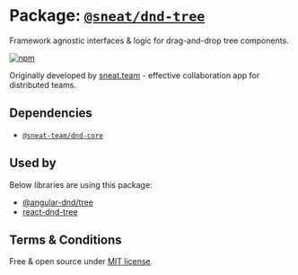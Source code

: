 # Package: [`@sneat/dnd-tree`](https://www.npmjs.com/package/@sneat/dnd-tree)

Framework agnostic interfaces & logic for drag-and-drop tree components.

[![npm](https://img.shields.io/npm/v/@sneat/dnd-tree.svg)](https://www.npmjs.com/package/@sneat/dnd-tree)

Originally developed by [sneat.team](https://sneat.team) - effective collaboration app for distributed teams.

## Dependencies

- [`@sneat-team/dnd-core`](https://github.com/sneat-team/dnd-core)

## Used by
Below libraries are using this package:

- [@angular-dnd/tree](https://github.com/angular-dnd/angular-dnd/tree/master/packages/tree)
- [react-dnd-tree](https://github.com/sneat-team/react-dnd-tree)

## Terms & Conditions
Free & open source under [MIT license](LICENSE).
